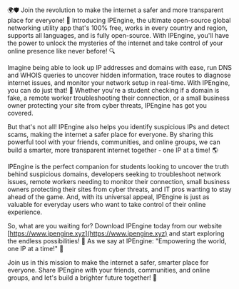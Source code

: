 🌍🛡️ Join the revolution to make the internet a safer and more transparent place for everyone! 🚀 Introducing IPEngine, the ultimate open-source global networking utility app that's 100% free, works in every country and region, supports all languages, and is fully open-source. With IPEngine, you'll have the power to unlock the mysteries of the internet and take control of your online presence like never before! 🔍

Imagine being able to look up IP addresses and domains with ease, run DNS and WHOIS queries to uncover hidden information, trace routes to diagnose internet issues, and monitor your network setup in real-time. With IPEngine, you can do just that! 📡 Whether you're a student checking if a domain is fake, a remote worker troubleshooting their connection, or a small business owner protecting your site from cyber threats, IPEngine has got you covered.

But that's not all! IPEngine also helps you identify suspicious IPs and detect scams, making the internet a safer place for everyone. By sharing this powerful tool with your friends, communities, and online groups, we can build a smarter, more transparent internet together - one IP at a time! 🌎

IPEngine is the perfect companion for students looking to uncover the truth behind suspicious domains, developers seeking to troubleshoot network issues, remote workers needing to monitor their connection, small business owners protecting their sites from cyber threats, and IT pros wanting to stay ahead of the game. And, with its universal appeal, IPEngine is just as valuable for everyday users who want to take control of their online experience.

So, what are you waiting for? Download IPEngine today from our website [https://www.ipengine.xyz](https://www.ipengine.xyz) and start exploring the endless possibilities! 🎉 As we say at IPEngine: "Empowering the world, one IP at a time!" 💪

Join us in this mission to make the internet a safer, smarter place for everyone. Share IPEngine with your friends, communities, and online groups, and let's build a brighter future together! 🌟